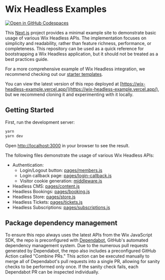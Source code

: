 # Wix Headless Examples

[![Open in GitHub Codespaces](https://github.com/codespaces/badge.svg)](https://codespaces.new/wix/wix-headless-example)

This [Next.js](https://nextjs.org/) project provides a minimal example site to demonstrate basic usage of various Wix Headless APIs. The implementation focuses on simplicity and readability, rather than feature richness, performance, or completeness. This repository can be used as a quick reference for bootstrapping a Wix Headless application, but it should not be treated as a best practices guide.

For a more comprehensive example of Wix Headless integration, we recommend checking out our [starter templates](https://www.wix.com/developers/headless/templates).

You can view the latest version of this repo deployed at [https://wix-headless-example.vercel.app/](https://wix-headless-example.vercel.app/), but we recommend cloning it and experimenting with it locally.

## Getting Started

First, run the development server:

```bash
yarn
yarn dev
```

Open [http://localhost:3000](http://localhost:3000) in your browser to see the result.

The following files demonstrate the usage of various Wix Headless APIs:

* Authentication: 
  * Login/Logout button: [pages/members.js](./pages/members.js)
  * Login callback page: [pages/login-callback.js](./pages/login-callback.js)
  * Visitor cookie generation: [middleware.js](./middleware.js)
* Headless CMS: [pages/content.js](./pages/content.js)
* Headless Bookings: [pages/booking.js](./pages/booking.js)
* Headless Store: [pages/store.js](./pages/store.js)
* Headless Tickets: [pages/tickets.js](./pages/tickets.js)
* Headless Subscriptions: [pages/subscriptions.js](./pages/subscriptions.js)

## Package dependency management

To ensure this repo always uses the latest APIs from the Wix JavaScript SDK, the repo is preconfigured with [Dependabot](https://docs.github.com/en/code-security/dependabot), GitHub's automated dependency management system. Due to the numerous pull requests generated by Dependabot, the repo also includes a preconfigured GitHub Action called "Combine PRs." This action can be executed manually to merge all of Dependabot's pull requests into a single PR, allowing for sanity checks to be performed only once. If the sanity check fails, each Dependabot PR can be inspected individually.
